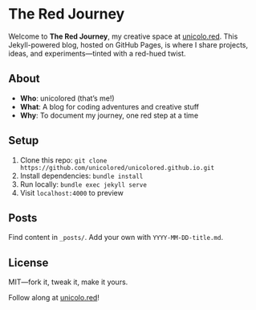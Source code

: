# The Red Journey

Welcome to **The Red Journey**, my creative space at [unicolo.red](https://unicolo.red).
This Jekyll-powered blog, hosted on GitHub Pages, is where I share projects, ideas, and experiments—tinted with a red-hued twist.

## About
- **Who**: unicolored (that’s me!)
- **What**: A blog for coding adventures and creative stuff
- **Why**: To document my journey, one red step at a time

## Setup
1. Clone this repo: `git clone https://github.com/unicolored/unicolored.github.io.git`
2. Install dependencies: `bundle install`
3. Run locally: `bundle exec jekyll serve`
4. Visit `localhost:4000` to preview

## Posts
Find content in `_posts/`. Add your own with `YYYY-MM-DD-title.md`.

## License
MIT—fork it, tweak it, make it yours.

Follow along at [unicolo.red](https://unicolo.red)!
